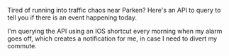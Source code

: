 Tired of running into traffic chaos near Parken? Here's an API to query to tell you if there is an event happening today.

I'm querying the API using an IOS shortcut every morning when my alarm goes off, which creates a notification for me, in case I need to divert my commute.
